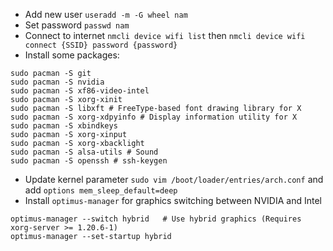 * Add new user `useradd -m -G wheel nam`
* Set password `passwd nam`
* Connect to internet `nmcli device wifi list` then `nmcli device wifi connect {SSID} password {password}`
* Install some packages:
```
sudo pacman -S git
sudo pacman -S nvidia
sudo pacman -S xf86-video-intel
sudo pacman -S xorg-xinit
sudo pacman -S libxft # FreeType-based font drawing library for X
sudo pacman -S xorg-xdpyinfo # Display information utility for X
sudo pacman -S xbindkeys
sudo pacman -S xorg-xinput
sudo pacman -S xorg-xbacklight
sudo pacman -S alsa-utils # Sound
sudo pacman -S openssh # ssh-keygen
```
* Update kernel parameter `sudo vim /boot/loader/entries/arch.conf` and add `options mem_sleep_default=deep`
* Install `optimus-manager` for graphics switching between NVIDIA and Intel
```
optimus-manager --switch hybrid   # Use hybrid graphics (Requires xorg-server >= 1.20.6-1)
optimus-manager --set-startup hybrid
```
